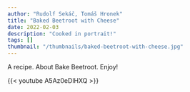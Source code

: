 ```yaml
---
author: "Rudolf Sekáč, Tomáš Hronek"
title: "Baked Beetroot with Cheese"
date: 2022-02-03
description: "Cooked in portrait!"
tags: []
thumbnail: "/thumbnails/baked-beetroot-with-cheese.jpg"
---
```

A recipe.
About Bake Beetroot.
Enjoy!

{{< youtube A5Az0eDlHXQ >}}
